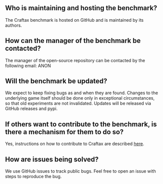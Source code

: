 ## Who is maintaining and hosting the benchmark?

The Craftax benchmark is hosted on GitHub and is maintained by its authors.

## How can the manager of the benchmark be contacted?

The manager of the open-source repository can be contacted by the following email: ANON

## Will the benchmark be updated?

We expect to keep fixing bugs as and when they are found.
Changes to the underlying game itself should be done only in exceptional circumstances, so that old experiments are not invalidated.
Updates will be released via GitHub releases and pypi.

## If others want to contribute to the benchmark, is there a mechanism for them to do so?

Yes, instructions on how to contribute to Craftax are described [here](./CONTRIBUTING.md).

## How are issues being solved?

We use GitHub issues to track public bugs. Feel free to open an issue with steps to reproduce the bug.
